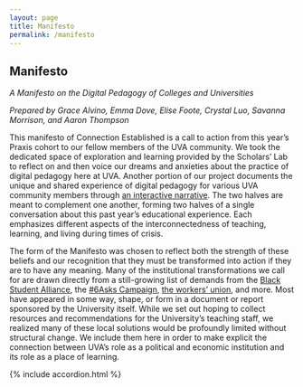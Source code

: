 ```yaml
---
layout: page
title: Manifesto
permalink: /manifesto
---
```

## Manifesto

<p><i>A Manifesto on the Digital Pedagogy of Colleges and Universities</i></p>
<p><i>Prepared by Grace Alvino, Emma Dove, Elise Foote, Crystal Luo, Savanna Morrison, and Aaron Thompson</i></p>

<p>This manifesto of Connection Established is a call to action from this year’s Praxis cohort to our fellow members of the UVA community. We took the dedicated space of exploration and learning provided by the Scholars’ Lab to reflect on and then voice our dreams and anxieties about the practice of digital pedagogy here at UVA. Another portion of our project documents the unique and shared experience of digital pedagogy for various UVA community members through <a href="/story">an interactive narrative</a>. The two halves are meant to complement one another, forming two halves of a single conversation about this past year’s educational experience. Each emphasizes different aspects of the interconnectedness of teaching, learning, and living during times of crisis.</p> 

<p>The form of the Manifesto was chosen to reflect both the strength of these beliefs and our recognition that they must be transformed into action if they are to have any meaning. Many of the institutional transformations we call for are drawn directly from a still-growing list of demands from the <a href="https://twitter.com/BSAatUVA/status/1267496865601290241?s=20">Black Student Alliance</a>, the <a href="https://docs.google.com/document/d/1qrFAM_DYhfJtHwj_B5Kf_P7fhmz25V7dUygXq_cZPkc/edit">#6Asks Campaign</a>, <a href="https://ucwva.org">the workers’ union</a>, and more. Most have appeared in some way, shape, or form in a document or report sponsored by the University itself. While we set out hoping to collect resources and recommendations for the University’s teaching staff, we realized many of these local solutions would be profoundly limited without structural change. We include them here in order to make explicit the connection between UVA’s role as a political and economic institution and its role as a place of learning.</p>

<!-- 

<script>
    // load json from session storage and parse json object 
    var deathSpan = document.getElementById('covidDeaths'); 
    var CovidData = JSON.parse(sessionStorage.getItem('CovidData')); 
    // get totalDeaths count and turn into 123,456 format
    var totalDeaths = CovidData[0].totalDeaths.toLocaleString(); 
    deathSpan.replaceWith(totalDeaths); 
</script> 
--> 
<script>
$(document).ready(function() {
$(function () {
    var $accordionSection = $(window.location.hash);
    console.log($accordionSection);
    if ($accordionSection.length > 0) {
       $(window).scrollTop($(window.location.hash).offset().top);
       $accordionSection.prop('checked', true);
    }
});
});
</script>
{% include accordion.html %}
